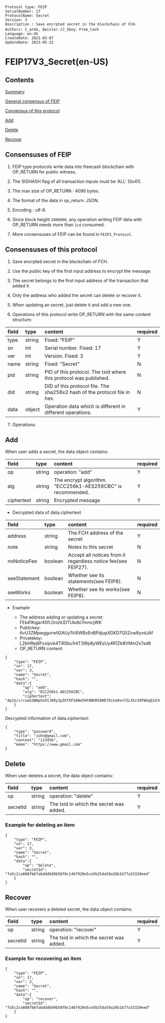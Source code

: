 ```
Protocol type: FEIP
SerialNumber: 17
ProtocolName: Secret
Version: 3
Description : Save encrpted secret in the blockchain of FCH.
Authors: C_armX, Deisler-JJ_Sboy，Free_Cash
Language: en-US
CreateDate: 2021-03-07
UpdateDate: 2023-05-22
```

# FEIP17V3_Secret(en-US)

## Contents

[Summary](#summary)

[General consensus of FEIP](#general-consensus-of-feip)

[Consensus of this protocol](#consensus-of-this-protocol)

[Add](#add)

[Delete](#delete)

[Recover](#recover)

## Consensuses of FEIP

1. FEIP type protocols write data into freecash blockchain with OP_RETURN for public witness.

2. The SIGHASH flag of all transaction inputs must be ‘ALL’ (0x41).

3. The max size of OP_RETURN : 4096 bytes.

4. The format of the data in op_return: JSON.

5. Encoding : utf-8.

6. Since block height `2000000`, any operation writing FEIP data with OP_RETURN needs more than `1cd` consumed.

7. More consensuses of FEIP can be found in `FEIP1_Protocol`.

## Consensuses of this protocol

1. Save encrpted secret in the blockchain of FCH.

2. Use the public key of the first input address to encrypt the message. 

3. The secret belongs to the first input address of the transaction that added it.

4. Only the address who added the secret can delete or recover it.

5. When updating an secret, just delete it and add a new one.

6. Operations of this protocol write OP_RETURN with the same content structure:

|field|type|content|required|
|:----|:----|:----|:----|
|type|string|Fixed: "FEIP"|Y|
|sn|int|Serial number. Fixed: 17|Y|
|ver|int|Version. Fixed: 3|Y|
|name|string|Fixed: "Secret"|N|
|pid|string|PID of this protocol. The txid where this protocol was published.|N|
|did|string|DID of this protocol file. The sha256x2 hash of the protocol file in hex.|N|
|data|object|Operation data which is different in different operations. |Y|

7. Operations:

## Add

When user adds a secret, the data object contains:

|field|type|content|required|
|:----|:----|:----|:----|
|op|string|operation: "add"|Y|
|alg|string|The encrypt algorithm. "ECC256k1-AES256CBC" is recommended.|Y|
|ciphertext|string|Encrypted message|Y|

* Decrypted data of data.ciphertext

|field|type|content|required|
|:----|:----|:----|:----|
|address|string|The FCH address of the secret|Y|
|note|string|Notes to this secret|N|
|noNoticeFee|boolean|Accept all notices from it regardless notice fee(see FEIP27).|N|
|seeStatement|boolean|Whether see its statements(see FEIP8).|N|
|seeWorks|boolean|Whether see its works(see FEIP8).|N|

* Example

	- The address adding or updating a secret: FEk41Kqjar45fLDriztUDTUkdki7mmcjWK
	- Publickey: 6vU3ZMpwggurw92AUy1Vi6WBxEnBPdjupXGKD7Q5Zcw8yvdJAf
	- Privatekey: L2bHRej6Fxxipvb4TiR5bu1rkT3tRp8yWEsUy4R1Zb8VMm2x7sd8
	- OP_RETURN content:

```
{
    "type": "FEIP",
    "sn": 17,
    "ver": 3,
    "name": "Secret",
    "hash": "",
    "data":{
        "op": "add",
        "alg": "ECC256k1-AES256CBC",
        "ciphertext": "Ap1G/crcuoG2WHpSoXIJ88y3pIKfXFSANe5Ht0BURS8NEf8iho8vn7ILXXz3dFWGqQ1dJCMoa5CceJSrmd7hDIKHQO11Xs7s4Fzkdgx/8mCWX/tiLWY24IQpw5csomwfcnINa6V4O0pfUeN0c+9uacLJB38moFz3jX3ameUvVFBEVRZBdPjfOyenmLjPTeq4XhcnB9Lyw4CyzHEtKSZjUcI2UmVhKywA3A9Iwqn+fZ4mczO0/GwoJhsZC+3gmUqKkB4oik1351eSmS9/jeUGioA="
	}
}
```
Decrypted information of data.ciphertext:
```
{
    "type": "password",
    "title": "john@gmail.com",
    "content": "123456",
    "memo": "https://www.gmail.com"
}
```

## Delete

When user deletes a secret, the data object contains:

|field|type|content|required|
|:----|:----|:----|:----|
|op|string|operation: "delete"|Y|
|secretId|string|The txid in which the secret was added.|Y|


### Example for deleting an item
```
{
    "type": "FEIP",
    "sn": 17,
    "ver": 3,
    "name": "Secret",
    "hash": "",
    "data":{
        "op": "delete",
        "secretId": "fa5c2ca808fb6fabddd6d9b58f0c1467920e5ce5b25da59a26b1b77a33320eed"
    }
}
```

## Recover

When user recovers a deleted secret, the data object contains:

|field|type|content|required|
|:----|:----|:----|:----|
|op|string|operation: "recover"|Y|
|secretId|string|The txid in which the secret was added.|Y|

### Example for recovering an item
```
{
    "type": "FEIP",
    "sn": 17,
    "ver": 3,
    "name": "Secret",
    "hash": "",
    "data":{
        "op": "recover",
        "secretId": "fa5c2ca808fb6fabddd6d9b58f0c1467920e5ce5b25da59a26b1b77a33320eed"
    }
}
```
